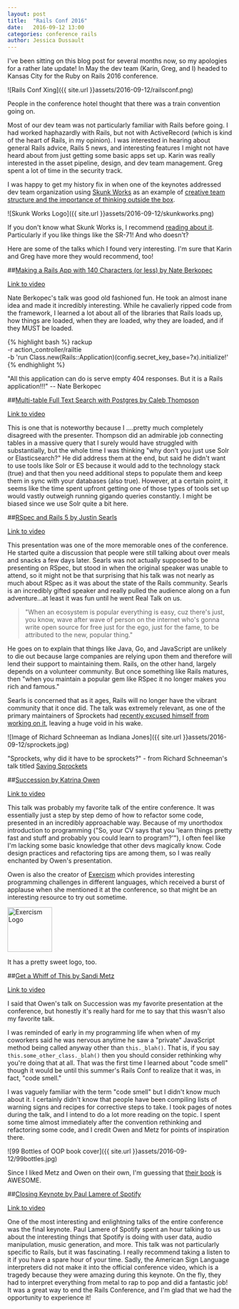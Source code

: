 ```yaml
---
layout: post
title:  "Rails Conf 2016"
date:   2016-09-12 13:00
categories: conference rails
author: Jessica Dussault
---
```


I've been sitting on this blog post for several months now, so my apologies for a rather late update!  In May the dev team (Karin, Greg, and I) headed to Kansas City for the Ruby on Rails 2016 conference.

![Rails Conf Xing]({{ site.url }}assets/2016-09-12/railsconf.png)

<div class="img_caption">People in the conference hotel thought that there was a train convention going on.</div>
<!-- image source: http://railsconf.com/assets/railsign@2x-1a72e3f7754db1202dc8273bc86b4cbad70848a6208aab92a38d5eaa44cfa437.png -->

Most of our dev team was not particularly familiar with Rails before going.  I had worked haphazardly with Rails, but not with ActiveRecord (which is kind of the heart of Rails, in my opinion).  I was interested in hearing about general Rails advice, Rails 5 news, and interesting features I might not have heard about from just getting some basic apps set up.  Karin was really interested in the asset pipeline, design, and dev team management.  Greg spent a lot of time in the security track.  

I was happy to get my history fix in when one of the keynotes addressed dev team organization using [Skunk Works](https://en.wikipedia.org/wiki/Skunk_Works) as an example of [creative team structure and the importance of thinking outside the box](https://www.youtube.com/watch?v=ggPE-JHzfAM&list=PLE7tQUdRKcyZGYLfj6oRQWPxB6ijg1YsC&index=2).

![Skunk Works Logo]({{ site.url }}assets/2016-09-12/skunkworks.png)

<div class="img_caption">If you don't know what Skunk Works is, I recommend <a href="https://en.wikipedia.org/wiki/Skunk_Works">reading about it</a>.  Particularly if you like things like the SR-71!  And who doesn't?</div>
<!-- image source: By Source, Fair use, https://en.wikipedia.org/w/index.php?curid=13354884 -->

Here are some of the talks which I found very interesting.  I'm sure that Karin and Greg have more they would recommend, too!

##[Making a Rails App with 140 Characters (or less) by Nate Berkopec](https://www.youtube.com/watch?v=SXV-RRsjsFc&list=PLE7tQUdRKcyZGYLfj6oRQWPxB6ijg1YsC&index=4)

[Link to video](https://www.youtube.com/watch?v=SXV-RRsjsFc&list=PLE7tQUdRKcyZGYLfj6oRQWPxB6ijg1YsC&index=4)

Nate Berkopec's talk was good old fashioned fun.  He took an almost inane idea and made it incredibly interesting.  While he cavalierly ripped code from the framework, I learned a lot about all of the libraries that Rails loads up, how things are loaded, when they are loaded, why they are loaded, and if they MUST be loaded.

{% highlight bash %}
rackup \
-r action_controller/railtie \
-b 'run Class.new(Rails::Application)(config.secret_key_base=?x).initialize!'
{% endhighlight %}

<div class="img_caption">"All this application can do is serve empty 404 responses.  But it is a Rails application!!!" -- Nate Berkopec</div>


##[Multi-table Full Text Search with Postgres by Caleb Thompson](https://www.youtube.com/watch?v=OzHhJPlgZaw&list=PLE7tQUdRKcyZGYLfj6oRQWPxB6ijg1YsC&index=27)

[Link to video](https://www.youtube.com/watch?v=OzHhJPlgZaw&list=PLE7tQUdRKcyZGYLfj6oRQWPxB6ijg1YsC&index=27)

This is one that is noteworthy because I ....pretty much completely disagreed with the presenter.  Thompson did an admirable job connecting tables in a massive query that I surely would have struggled with substantially, but the whole time I was thinking "why don't you just use Solr or Elasticsearch?"  He did address them at the end, but said he didn't want to use tools like Solr or ES because it would add to the technology stack (true) and that then you need additional steps to populate them and keep them in sync with your databases (also true).  However, at a certain point, it seems like the time spent upfront getting one of those types of tools set up would vastly outweigh running gigando queries constantly.  I might be biased since we use Solr quite a bit here.

##[RSpec and Rails 5 by Justin Searls](https://www.youtube.com/watch?v=vntVoC5uSYk&list=PLE7tQUdRKcyZGYLfj6oRQWPxB6ijg1YsC&index=82)

[Link to video](https://www.youtube.com/watch?v=vntVoC5uSYk&list=PLE7tQUdRKcyZGYLfj6oRQWPxB6ijg1YsC&index=82)

This presentation was one of the more memorable ones of the conference.  He started quite a discussion that people were still talking about over meals and snacks a few days later.  Searls was not actually supposed to be presenting on RSpec, but stood in when the original speaker was unable to attend, so it might not be that surprising that his talk was not nearly as much about RSpec as it was about the state of the Rails community.  Searls is an incredibly gifted speaker and really pulled the audience along on a fun adventure...at least it was fun until he went Real Talk on us.  

> "When an ecosystem is popular everything is easy, cuz there's just, you know, wave after wave of person on the internet who's gonna write open source for free just for the ego, just for the fame, to be attributed to the new, popular thing."

He goes on to explain that things like Java, Go, and JavaScript are unlikely to die out because large companies are relying upon them and therefore will lend their support to maintaining them.  Rails, on the other hand, largely depends on a volunteer community.  But once something like Rails matures, then "when you maintain a popular gem like RSpec it no longer makes you rich and famous."  

Searls is concerned that as it ages, Rails will no longer have the vibrant community that it once did.  The talk was extremely relevant, as one of the primary maintainers of Sprockets had [recently excused himself from working on it](http://schneems.com/2016/05/31/saving-sprockets.html), leaving a huge void in his wake.

![Image of Richard Schneeman as Indiana Jones]({{ site.url }}assets/2016-09-12/sprockets.jpg)

<div class="img_caption">"Sprockets, why did it have to be sprockets?" - from Richard Schneeman's talk titled <a href="https://www.youtube.com/watch?v=imE397wVWgY">Saving Sprockets</a></div>
<!-- image source: http://www.sandimetz.com/99bottles -->

##[Succession by Katrina Owen](https://www.youtube.com/watch?v=59YClXmkCVM&list=PLE7tQUdRKcyZGYLfj6oRQWPxB6ijg1YsC&index=81)

[Link to video](https://www.youtube.com/watch?v=59YClXmkCVM&list=PLE7tQUdRKcyZGYLfj6oRQWPxB6ijg1YsC&index=81)

This talk was probably my favorite talk of the entire conference.  It was essentially just a step by step demo of how to refactor some code, presented in an incredibly approachable way.  Because of my unorthodox introduction to programming ("So, your CV says that you 'learn things pretty fast and stuff and probably you could learn to program?'"), I often feel like I'm lacking some basic knowledge that other devs magically know.  Code design practices and refactoring tips are among them, so I was really enchanted by Owen's presentation.

Owen is also the creator of [Exercism](http://exercism.io/) which provides interesting programming challenges in different languages, which received a burst of applause when she mentioned it at the conference, so that might be an interesting resource to try out sometime.

<img src="{{ site.url }}assets/2016-09-12/exercism.svg" 
  height="100px" alt="Exercism Logo"/>

<div class="img_caption">It has a pretty sweet logo, too.</div>
<!-- image source: http://exercism.io/icons/logo.svg -->

##[Get a Whiff of This by Sandi Metz](https://www.youtube.com/watch?v=PJjHfa5yxlU&list=PLE7tQUdRKcyZGYLfj6oRQWPxB6ijg1YsC&index=78)

[Link to video](https://www.youtube.com/watch?v=PJjHfa5yxlU&list=PLE7tQUdRKcyZGYLfj6oRQWPxB6ijg1YsC&index=78)

I said that Owen's talk on Succession was my favorite presentation at the conference, but honestly it's really hard for me to say that this wasn't also my favorite talk.

I was reminded of early in my programming life when when of my coworkers said he was nervous anytime he saw a "private" JavaScript method being called anyway other than `this._blah()`.  That is, if you say `this.some_other_class._blah()` then you should consider rethinking why you're doing that at all.  That was the first time I learned about "code smell" though it would be until this summer's Rails Conf to realize that it was, in fact, "code smell."

I was vaguely familiar with the term "code smell" but I didn't know much about it.  I certainly didn't know that people have been compiling lists of warning signs and recipes for corrective steps to take.  I took pages of notes during the talk, and I intend to do a lot more reading on the topic.  I spent some time almost immediately after the convention rethinking and refactoring some code, and I credit Owen and Metz for points of inspiration there.

![99 Bottles of OOP book cover]({{ site.url }}assets/2016-09-12/99bottles.jpg)

<div class="img_caption">Since I liked Metz and Owen on their own, I'm guessing that <a href="http://www.sandimetz.com/99bottles">their book</a> is AWESOME.</div>
<!-- image source: http://www.sandimetz.com/99bottles -->

##[Closing Keynote by Paul Lamere of Spotify](https://www.youtube.com/watch?v=f7XN3RuDzmc&list=PLE7tQUdRKcyZGYLfj6oRQWPxB6ijg1YsC&index=89)

[Link to video](https://www.youtube.com/watch?v=f7XN3RuDzmc&list=PLE7tQUdRKcyZGYLfj6oRQWPxB6ijg1YsC&index=89)

One of the most interesting and enlightning talks of the entire conference was the final keynote.  Paul Lamere of Spotify spent an hour talking to us about the interesting things that Spotify is doing with user data, audio manipulation, music generation, and more.  This talk was not particularly specific to Rails, but it was fascinating.  I really recommend taking a listen to it if you have a spare hour of your time.  Sadly, the American Sign Language interpreters did not make it into the official conference video, which is a tragedy because they were amazing during this keynote.  On the fly, they had to interpret everything from metal to rap to pop and did a fantastic job!  It was a great way to end the Rails Conference, and I'm glad that we had the opportunity to experience it!
